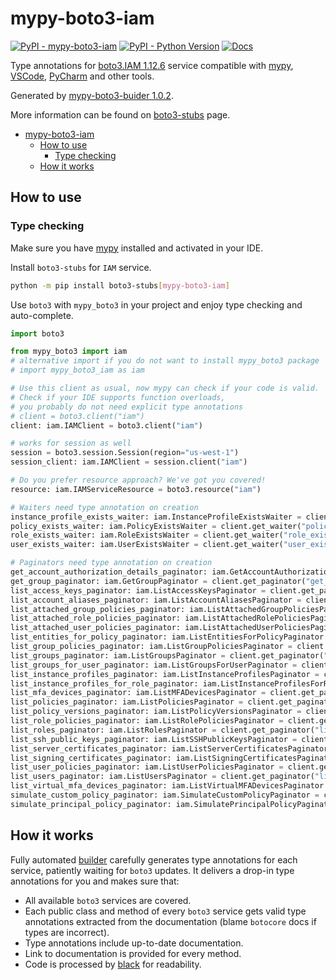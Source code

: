 # mypy-boto3-iam

[![PyPI - mypy-boto3-iam](https://img.shields.io/pypi/v/mypy-boto3-iam.svg?color=blue)](https://pypi.org/project/mypy-boto3-iam)
[![PyPI - Python Version](https://img.shields.io/pypi/pyversions/mypy-boto3-iam.svg?color=blue)](https://pypi.org/project/mypy-boto3-iam)
[![Docs](https://img.shields.io/readthedocs/mypy-boto3-builder.svg?color=blue)](https://mypy-boto3-builder.readthedocs.io/)

Type annotations for
[boto3.IAM 1.12.6](https://boto3.amazonaws.com/v1/documentation/api/1.12.6/reference/services/iam.html#IAM) service
compatible with [mypy](https://github.com/python/mypy), [VSCode](https://code.visualstudio.com/),
[PyCharm](https://www.jetbrains.com/pycharm/) and other tools.

Generated by [mypy-boto3-buider 1.0.2](https://github.com/vemel/mypy_boto3_builder).

More information can be found on [boto3-stubs](https://pypi.org/project/boto3-stubs/) page.

- [mypy-boto3-iam](#mypy-boto3-iam)
  - [How to use](#how-to-use)
    - [Type checking](#type-checking)
  - [How it works](#how-it-works)

## How to use

### Type checking

Make sure you have [mypy](https://github.com/python/mypy) installed and activated in your IDE.

Install `boto3-stubs` for `IAM` service.

```bash
python -m pip install boto3-stubs[mypy-boto3-iam]
```

Use `boto3` with `mypy_boto3` in your project and enjoy type checking and auto-complete.

```python
import boto3

from mypy_boto3 import iam
# alternative import if you do not want to install mypy_boto3 package
# import mypy_boto3_iam as iam

# Use this client as usual, now mypy can check if your code is valid.
# Check if your IDE supports function overloads,
# you probably do not need explicit type annotations
# client = boto3.client("iam")
client: iam.IAMClient = boto3.client("iam")

# works for session as well
session = boto3.session.Session(region="us-west-1")
session_client: iam.IAMClient = session.client("iam")

# Do you prefer resource approach? We've got you covered!
resource: iam.IAMServiceResource = boto3.resource("iam")

# Waiters need type annotation on creation
instance_profile_exists_waiter: iam.InstanceProfileExistsWaiter = client.get_waiter("instance_profile_exists")
policy_exists_waiter: iam.PolicyExistsWaiter = client.get_waiter("policy_exists")
role_exists_waiter: iam.RoleExistsWaiter = client.get_waiter("role_exists")
user_exists_waiter: iam.UserExistsWaiter = client.get_waiter("user_exists")

# Paginators need type annotation on creation
get_account_authorization_details_paginator: iam.GetAccountAuthorizationDetailsPaginator = client.get_paginator("get_account_authorization_details")
get_group_paginator: iam.GetGroupPaginator = client.get_paginator("get_group")
list_access_keys_paginator: iam.ListAccessKeysPaginator = client.get_paginator("list_access_keys")
list_account_aliases_paginator: iam.ListAccountAliasesPaginator = client.get_paginator("list_account_aliases")
list_attached_group_policies_paginator: iam.ListAttachedGroupPoliciesPaginator = client.get_paginator("list_attached_group_policies")
list_attached_role_policies_paginator: iam.ListAttachedRolePoliciesPaginator = client.get_paginator("list_attached_role_policies")
list_attached_user_policies_paginator: iam.ListAttachedUserPoliciesPaginator = client.get_paginator("list_attached_user_policies")
list_entities_for_policy_paginator: iam.ListEntitiesForPolicyPaginator = client.get_paginator("list_entities_for_policy")
list_group_policies_paginator: iam.ListGroupPoliciesPaginator = client.get_paginator("list_group_policies")
list_groups_paginator: iam.ListGroupsPaginator = client.get_paginator("list_groups")
list_groups_for_user_paginator: iam.ListGroupsForUserPaginator = client.get_paginator("list_groups_for_user")
list_instance_profiles_paginator: iam.ListInstanceProfilesPaginator = client.get_paginator("list_instance_profiles")
list_instance_profiles_for_role_paginator: iam.ListInstanceProfilesForRolePaginator = client.get_paginator("list_instance_profiles_for_role")
list_mfa_devices_paginator: iam.ListMFADevicesPaginator = client.get_paginator("list_mfa_devices")
list_policies_paginator: iam.ListPoliciesPaginator = client.get_paginator("list_policies")
list_policy_versions_paginator: iam.ListPolicyVersionsPaginator = client.get_paginator("list_policy_versions")
list_role_policies_paginator: iam.ListRolePoliciesPaginator = client.get_paginator("list_role_policies")
list_roles_paginator: iam.ListRolesPaginator = client.get_paginator("list_roles")
list_ssh_public_keys_paginator: iam.ListSSHPublicKeysPaginator = client.get_paginator("list_ssh_public_keys")
list_server_certificates_paginator: iam.ListServerCertificatesPaginator = client.get_paginator("list_server_certificates")
list_signing_certificates_paginator: iam.ListSigningCertificatesPaginator = client.get_paginator("list_signing_certificates")
list_user_policies_paginator: iam.ListUserPoliciesPaginator = client.get_paginator("list_user_policies")
list_users_paginator: iam.ListUsersPaginator = client.get_paginator("list_users")
list_virtual_mfa_devices_paginator: iam.ListVirtualMFADevicesPaginator = client.get_paginator("list_virtual_mfa_devices")
simulate_custom_policy_paginator: iam.SimulateCustomPolicyPaginator = client.get_paginator("simulate_custom_policy")
simulate_principal_policy_paginator: iam.SimulatePrincipalPolicyPaginator = client.get_paginator("simulate_principal_policy")
```

## How it works

Fully automated [builder](https://github.com/vemel/mypy_boto3_builder) carefully generates
type annotations for each service, patiently waiting for `boto3` updates. It delivers
a drop-in type annotations for you and makes sure that:

- All available `boto3` services are covered.
- Each public class and method of every `boto3` service gets valid type annotations
  extracted from the documentation (blame `botocore` docs if types are incorrect).
- Type annotations include up-to-date documentation.
- Link to documentation is provided for every method.
- Code is processed by [black](https://github.com/psf/black) for readability.